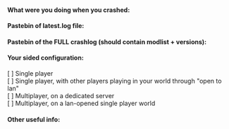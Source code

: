 <!--- use this template for bugs that crash the game --->
#### What were you doing when you crashed:
<!---REPLACE THIS--->

#### Pastebin of latest.log file:
<!---DON'T ATTACH A FILE, USE PASTEBIN AND REPLACE THIS WITH LINK!--->

#### Pastebin of the FULL crashlog (should contain modlist + versions):
<!---DON'T ATTACH A FILE, USE PASTEBIN AND REPLACE THIS WITH LINK!--->

#### Your sided configuration:
<!---Replace the space inside the [ ] with an x like this: [x]--->
[ ] Single player  
[ ] Single player, with other players playing in your world through "open to lan"  
[ ] Multiplayer, on a dedicated server  
[ ] Multiplayer, on a lan-opened single player world  

#### Other useful info:
<!---REPLACE THIS--->
